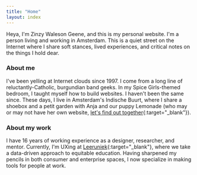 ```yaml
---
title: "Home"
layout: index
---
```

Heya, I'm Zinzy Waleson Geene, and this is my personal website. I'm a person living and working in Amsterdam. This is a quiet street on the Internet where I share soft stances, lived experiences, and critical notes on the things I hold dear.

### About me
I've been yelling at Internet clouds since 1997. I come from a long line of reluctantly-Catholic, burgundian band geeks. In my Spice Girls-themed bedroom, I taught myself how to build websites. I haven't been the same since. These days, I live in Amsterdam's Indische Buurt, where I share a shoebox and a petit garden with Anja and our puppy Lemonade (who may or may not have her own website, [let's find out together](https://lemonade.waleson.us/){:target="_blank"}).

### About my work
I have 16 years of working experience as a designer, researcher, and mentor. Currently, I'm UXing at [Leeruniek](https://leeruniek.nl/){:target="_blank"}, where we take a data-driven approach to equitable education. Having sharpened my pencils in both consumer and enterprise spaces, I now specialize in making tools for people at work.